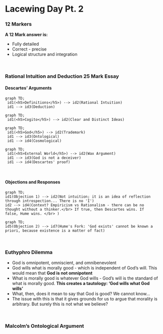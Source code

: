 # Lacewing Day Pt. 2


### 12 Markers

**A 12 Mark answer is:**




- Fully detailed
- Correct - precise
- Logical structure and integration

</br>

### Rational Intuition and Deduction 25 Mark Essay

#### Descartes’ Arguments

```mermaid
graph TD;
 id1(<h5>Definitions</h5>) --> id2(Rational Intuition)
 id1 --> id3(Deduction)
```





```mermaid
graph TD;
 id1(<h5>Cogito</h5>) --> id2(Clear and Distinct Ideas)
```

```mermaid
graph TD;
 id1(<h5>God</h5>) --> id2(Trademark)
 id1 --> id3(Ontological)
 id1 --> id4(Cosmological)
```

```mermaid
graph TD;
 id1(<h5>External World</h5>) --> id2(Wax Argument)
 id1 --> id3(God is not a deceiver)
 id1 --> id4(Descartes' proof)
```

</br>

#### Objections and Responses

```mermaid
graph TD;
id1(Objection 1) --> id2(Not intuition; it is an idea of reflection through introspection... There is no 'I')
id2 --> id4(Context? Empiricism vs Rationalism - there can be no thought without a thinker.</br> If true, then Descartes wins. If false, Hume wins. </br> ‎)
```





```mermaid
graph TD;
id5(Objection 2) --> id7(Hume's Fork: 'God exists' cannot be known a priori, because existence is a matter of fact)
```


</br>

### Euthyphro Dilemma

- God is omnipotent, omniscient, and omnibenevolent
- God wills what is morally good - which is independent of God’s will. This would mean that **God is not omnipotent**
- What is morally good is whatever God wills - God’s will is the standard of what is morally good. **This creates  a tautology: ‘God wills what God wills’**
- What, then, does it mean to say that God is good? We cannot know…
- The issue with this is that it gives grounds for us to argue that morality is arbitrary. But surely this is not what we believe?




</br>

### Malcolm’s Ontological Argument

